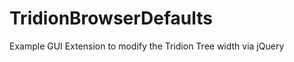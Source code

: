 TridionBrowserDefaults
======================

Example GUI Extension to modify the Tridion Tree width via jQuery